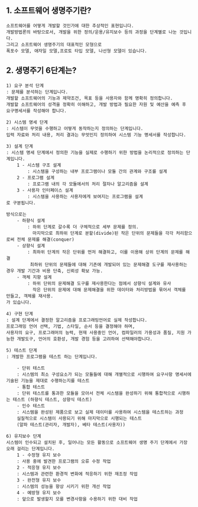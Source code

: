 ## 1. 소프트웨어 생명주기란?

    소프트웨어를 어떻게 개발할 것인가에 대한 추상적인 표현입니다.
    개발방법론의 바탕으로서, 개발을 위한 정의/운용/유지보수 등의 과정을 단계별로 나눈 것입니다.
    그리고 소프트웨어 생명주기의 대표적인 모형으로
    폭포수 모델, 애자일 모델,프로토 타입 모델, 나선형 모델이 있습니다. 

## 2. 생명주기 6단계는?

    1) 요구 분석 단계
    : 문제를 분석하는 단계입니다.
    개발할 소프트웨어의 기능과 제약조건, 목표 등을 사용자와 함께 명확히 정의합니다.
    개발할 소프트웨어의 성격을 정확히 이해하고, 개발 방법과 필요한 자원 및 예산을 예측 후 요구명세서를 작성해야 합니다.

    2) 시스템 명세 단계
    : 시스템이 무엇을 수행하고 어떻게 동작하는지 정의하는 단계입니다.
    입력 자료와 처리 내용, 처리 결과는 무엇인지 정의하여 시스템 기능 명세서를 작성합니다.

    3) 설계 단계
    : 시스템 명세 단계에서 정의한 기능을 실제로 수행하기 위한 방법을 논리적으로 정의하는 단계입니다.
        1 - 시스템 구조 설계 
            : 시스템을 구성하는 내부 프로그램이나 모듈 간의 관계와 구조를 설계
        2 - 프로그램 설계 
            : 프로그램 내의 각 모듈에서의 처리 절차나 알고리즘을 설계
        3 - 사용자 인터페이스 설계
            : 시스템을 사용하는 사용자에게 보여지는 프로그램을 설계
    로 구분됩니다.

    방식으로는 
        - 하향식 설계
            : 하위 단계로 갈수록 더 구체적으로 세부 문제를 정의.
              마지막으로 최하위 단계로 분할(divide)된 작은 단위의 문제들을 각각 처리함으로써 전체 문제를 해결(conquer)
        - 상향식 설계
            : 최하위 단계의 작은 단위를 먼저 해결하고, 이를 이용해 상위 단계의 문제를 해결
             최하위 단위의 문제들에 대해 기존에 개발되어 있는 문제해결 도구를 재사용하는 경우 개발 기간과 비용 단축, 신뢰성 확보 가능.
        - 객체 지향 설계
            : 하위 단위의 문제해결 도구를 재사용한다는 점에서 상향식 설계와 유사
              작은 단위의 문제에 대해 문제해결을 위한 데이터와 처리방법을 묶어서 객체를 만들고, 객체를 재사용.
    가 있습니다.

    4) 구현 단계
    : 설계 단계에서 결정한 알고리즘을 프로그래밍언어로 실제 작성합니다.
    프로그래밍 언어 선택, 기법, 스타일, 순서 등을 결정해야 하며,
    사용자의 요구, 프로그래머의 능력, 현재 사용중인 언어, 컴파일러의 가용성과 품질, 지원 가능한 개발도구, 언어의 호환성, 개발 경험 등을 고려하여 선택해야합니다.

    5) 테스트 단계
    : 개발한 프로그램을 테스트 하는 단계입니다.

        - 단위 테스트
        : 시스템의 최소 구성요소가 되는 모듈들에 대해 개별적으로 시행하여 요구사항 명세서에 기술된 기능을 제대로 수행하는지를 테스트
        - 통합 테스트
        : 단위 테스트를 통과한 모듈을 모아서 전체 시스템을 완성하기 위해 통합적으로 시행하는 테스트 (하향식 테스트, 상향식 테스트)
        - 인수 테스트
        : 시스템을 완성된 제품으로 보고 실제 데이터를 사용하여 시스템을 테스트하는 과정
        실질적으로 시스템이 사용되기 위해 마지막으로 시행되는 테스트
        (알파 테스트(관리자, 개발자), 베타 테스트(사용자))

    6) 유지보수 단계
    시스템이 인수되고 설치된 후, 일어나는 모든 활동으로 소프트웨어 생명 주기 단계에서 가장 오래 걸리는 단계입니다.
        1 - 수정형 유지 보수
        : 사용 중에 발견한 프로그램의 오류 수정 작업
        2 - 적응형 유지 보수
        : 시스템과 관련한 환경적 변화에 적응하기 위한 재조정 작업
        3 - 완전형 유지 보수
        : 시스템의 성능을 향상 시키기 위한 개선 작업
        4 - 예방형 유지 보수
        : 앞으로 발생할지 모를 변경사항을 수용하기 위한 대비 작업

